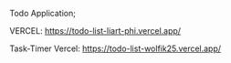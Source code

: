 Todo Application;

VERCEL:
https://todo-list-liart-phi.vercel.app/

Task-Timer Vercel: 
https://todo-list-wolfik25.vercel.app/